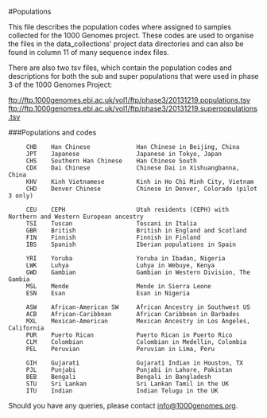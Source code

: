 #Populations

This file describes the population codes where assigned to samples collected for the 1000 Genomes project. These codes are used to organise the files in the data_collections' project data directories and can also be found in column 11 of many sequence index files.

There are also two tsv files, which contain the population codes and descriptions for both the sub and super populations that were used in phase 3 of the 1000 Genomes Project:

ftp://ftp.1000genomes.ebi.ac.uk/vol1/ftp/phase3/20131219.populations.tsv
ftp://ftp.1000genomes.ebi.ac.uk/vol1/ftp/phase3/20131219.superpopulations.tsv

###Populations and codes

         CHB	Han Chinese             Han Chinese in Beijing, China
         JPT	Japanese                Japanese in Tokyo, Japan
         CHS	Southern Han Chinese    Han Chinese South
         CDX	Dai Chinese             Chinese Dai in Xishuangbanna, China
         KHV	Kinh Vietnamese         Kinh in Ho Chi Minh City, Vietnam
         CHD	Denver Chinese          Chinese in Denver, Colorado (pilot 3 only)
	
         CEU	CEPH                    Utah residents (CEPH) with Northern and Western European ancestry 
         TSI	Tuscan                  Toscani in Italia 
         GBR	British                 British in England and Scotland 
         FIN	Finnish                 Finnish in Finland 
         IBS	Spanish                 Iberian populations in Spain 
	
         YRI	Yoruba                  Yoruba in Ibadan, Nigeria
         LWK	Luhya                   Luhya in Webuye, Kenya
         GWD	Gambian                 Gambian in Western Division, The Gambia 
         MSL	Mende                   Mende in Sierra Leone
         ESN	Esan                    Esan in Nigeria
	
         ASW	African-American SW     African Ancestry in Southwest US  
         ACB	African-Caribbean       African Caribbean in Barbados
         MXL	Mexican-American        Mexican Ancestry in Los Angeles, California
         PUR	Puerto Rican            Puerto Rican in Puerto Rico
         CLM	Colombian               Colombian in Medellin, Colombia
         PEL	Peruvian                Peruvian in Lima, Peru

         GIH	Gujarati                Gujarati Indian in Houston, TX
         PJL	Punjabi                 Punjabi in Lahore, Pakistan
         BEB	Bengali                 Bengali in Bangladesh
         STU	Sri Lankan              Sri Lankan Tamil in the UK
         ITU	Indian                  Indian Telugu in the UK

Should you have any queries, please contact info@1000genomes.org.
